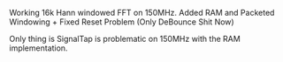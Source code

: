 Working 16k Hann windowed FFT on 150MHz.
Added RAM and Packeted Windowing + Fixed Reset Problem (Only DeBounce Shit Now)

Only thing is SignalTap is problematic on 150MHz with the RAM implementation.
